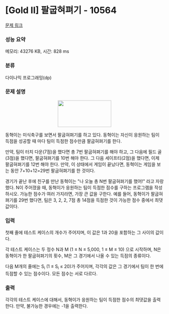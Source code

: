 # [Gold II] 팔굽혀펴기 - 10564 

[문제 링크](https://www.acmicpc.net/problem/10564) 

### 성능 요약

메모리: 43276 KB, 시간: 828 ms

### 분류

다이나믹 프로그래밍(dp)

### 문제 설명

<p style="text-align:center"><img alt="" src="" style="height:85px; width:170px"></p>

<p>동혁이는 미식축구를 보면서 팔굽혀펴기를 하고 있다. 동혁이는 자신이 응원하는 팀이 득점을 성공할 때 마다 팀이 득점한 점수만큼 팔굽혀펴기를 한다.</p>

<p>만약, 팀이 터치 다운(7점)을 했다면 총 7번 팔굽혀펴기를 해야 하고, 그 다음에 필드 골(3점)을 했다면, 팔굽혀펴기를 10번 해야 한다. 그 다음 세이프티(2점)을 했다면, 이제 팔굽혀펴기를 12번 해야 한다. 만약, 이 상태에서 게임이 끝났다면, 동혁이는 게임을 보는 동안 7+10+12=29번 팔굽혀펴기를 한 것이다.</p>

<p>경기가 끝난 후에 친구를 만난 동혁이는 "나 오늘 총 N번 팔굽혀펴기를 했어!" 라고 자랑했다. N이 주어졌을 때, 동혁이가 응원하는 팀이 득점한 점수를 구하는 프로그램을 작성하시오. 가능한 점수가 여러 가지라면, 가장 큰 값을 구한다. 예를 들어, 동혁이가 팔굽혀펴기를 29번 했다면, 팀은 3, 2, 2, 7점 총 14점을 득점한 것이 가능한 점수 중에서 최댓값이다.</p>

### 입력 

 <p>첫째 줄에 테스트 케이스의 개수가 주어지며, 이 값은 1과 20을 포함하는 그 사이의 값이다.</p>

<p>각 테스트 케이스는 두 정수 N과 M (1 ≤ N ≤ 5,000, 1 ≤ M ≤ 10) 으로 시작하며, N은 동혁이가 한 팔굽혀펴기의 횟수, M은 그 경기에서 나올 수 있는 득점의 종류이다.</p>

<p>다음 M개의 줄에는 S<sub>i</sub> (1 ≤ S<sub>i</sub> ≤ 20)가 주어지며, 각각의 값은 그 경기에서 팀이 한 번에 득점할 수 있는 점수이다. 모든 점수는 서로 다르다.</p>

### 출력 

 <p>각각의 테스트 케이스에 대해서, 동혁이가 응원하는 팀이 득점한 점수의 최댓값을 출력한다. 만약, 불가능한 경우에는 -1을 출력한다.</p>

